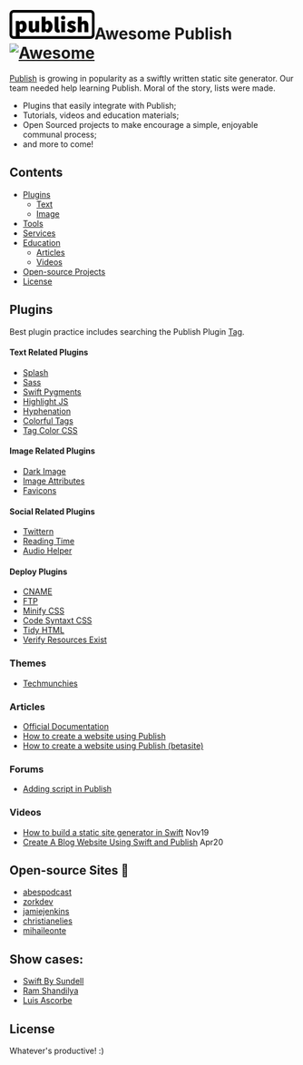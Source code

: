 [<img src="https://github.com/JohnSundell/Publish/blob/master/Logo.png" align="left" width="150">](https://github.com/JohnSundell/Publish)
# Awesome Publish [![Awesome](https://awesome.re/badge.svg)](https://awesome.re)

[Publish](https://github.com/JohnSundell/Publish) is growing in popularity as a swiftly written static site generator. 
Our team needed help learning Publish. Moral of the story, lists were made. 

- Plugins that easily integrate with Publish;
- Tutorials, videos and education materials;
- Open Sourced projects to make encourage a simple, enjoyable communal process;
- and more to come!

## Contents

- [Plugins](#Plugins)
  - [Text](#Text)
  - [Image](#Image)
- [Tools](#tools)
- [Services](#services)
- [Education](#education)
  - [Articles](#articles)
  - [Videos](#videos)
- [Open-source Projects](#open-source-projects)
- [License](#license)



## Plugins

Best plugin practice includes searching the Publish Plugin [Tag](https://github.com/topics/publish-plugin). 

#### Text Related Plugins
*  [Splash](https://github.com/JohnSundell/SplashPublishPlugin)
*  [Sass](https://github.com/Hejki/SassPublishPlugin.git)
*  [Swift Pygments](https://github.com/Ze0nC/SwiftPygmentsPublishPlugin.git)
*  [Highlight JS](https://github.com/alex-ross/HighlightJSPublishPlugin.git)
*  [Hyphenation](https://github.com/john-mueller/HyphenationPublishPlugin.git)
*  [Colorful Tags](https://github.com/Ze0nC/ColorfulTagsPublishPlugin.git)
*  [Tag Color CSS](https://github.com/SpectralDragon/TagColorCSSGeneratorPlugin.git)

#### Image Related Plugins
*  [Dark Image](https://github.com/insidegui/DarkImagePublishPlugin)
*  [Image Attributes](https://github.com/finestructure/ImageAttributesPublishPlugin.git)
*  [Favicons](https://github.com/TG908/FaviconPublishPlugin.git)

#### Social Related Plugins
*  [Twittern](https://github.com/insidegui/TwitterPublishPlugin)
*  [Reading Time](https://github.com/alexito4/ReadingTimePublishPlugin.git)
*  [Audio Helper](https://github.com/Goosse/AudioHelperPublishPlugin.git)

#### Deploy Plugins
*  [CNAME](https://github.com/SwiftyGuerrero/CNAMEPublishPlugin)
*  [FTP](https://github.com/Dinsen/FTPPublishDeploy.git)
*  [Minify CSS](https://github.com/labradon/MinifyCSSPublishPlugin.git)
*  [Code Syntaxt CSS](https://github.com/SpectralDragon/CodeSyntaxCSSGeneratorPlugin.git)
*  [Tidy HTML](https://github.com/john-mueller/TidyHTMLPublishStep.git)
*  [Verify Resources Exist](https://github.com/wacumov/VerifyResourcesExistPublishPlugin.git)


### Themes
* [Techmunchies](https://github.com/mariolopjr/TechmunchiesTheme)

### Articles
* [Official Documentation](https://github.com/JohnSundell/Publish/tree/master/Documentation)
* [How to create a website using Publish](https://www.bdev-code.nl/2020/04/how-to-create-a-website-using-publish)
* [How to create a website using Publish (betasite)](https://beta.bdev-code.nl/publish/Create-a-blog-in-Publish)

### Forums
* [Adding script in Publish](https://www.hackingwithswift.com/forums/swift/adding-script-in-publish-website/878)

### Videos
* [How to build a static site generator in Swift](https://www.swiftbysundell.com/videos/static-site-generation-in-swift) Nov19
* [Create A Blog Website Using Swift and Publish](https://www.youtube.com/watch?v=JqdS-oi96Gk) Apr20


## Open-source Sites 🤍
* [abespodcast](https://github.com/abespodcast/abespodcast.github.io)
* [zorkdev](https://github.com/zorkdev/Website)
* [jamiejenkins](https://github.com/jamiejenkins/jamiejenkins.com)
* [christianelies](https://github.com/crelies/christianelies.de)
* [mihaileonte](https://github.com/leontedev/Publish-leonte.dev)

## Show cases:
* [Swift By Sundell](https://www.swiftbysundell.com/)
* [Ram Shandilya](https://www.ramshandilya.com/)
* [Luis Ascorbe](https://lascorbe.com/)

## License
Whatever's productive! :)

